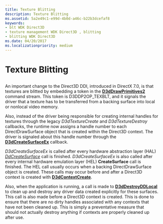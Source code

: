 ```yaml
---
title: Texture Blitting
description: Texture Blitting
ms.assetid: 5a2e49c1-e99d-4b0d-a46c-b22b3dcefaf8
keywords:
- blt WDK Direct3D
- texture management WDK Direct3D , blitting
- blitting WDK Direct3D
ms.date: 04/20/2017
ms.localizationpriority: medium
---
```


# Texture Blitting


## <span id="ddk_texture_blitting_gg"></span><span id="DDK_TEXTURE_BLITTING_GG"></span>


An important change to the Direct3D DDI, introduced in DirectX 7.0, is that textures are blitted by embedding a token in the [**D3dDrawPrimitives2**](https://msdn.microsoft.com/library/windows/hardware/ff544704) command stream. This token is D3DDP2OP\_TEXBLT, and it signals the driver that a texture has to be transferred from a backing surface into local or nonlocal video memory.

Also, instead of the driver being responsible for creating internal handles for textures through the legacy *D3dTextureCreate* and *D3dTextureDestroy* callbacks, the runtime now assigns a handle number to each DirectDrawSurface object that is created within the Direct3D context. The driver is signaled about this handle number through the [**D3dCreateSurfaceEx**](https://msdn.microsoft.com/library/windows/hardware/ff542840) callback.

*D3dCreateSurfaceEx* is called after every hardware abstraction layer (HAL) [*DdCreateSurface*](https://msdn.microsoft.com/library/windows/hardware/ff549263) call is finished. *D3dCreateSurfaceEx* is also called after every internal hardware emulation layer (HEL) **CreateSurface** call is finished. The HEL call usually occurs when a backing DirectDrawSurface object is created. These calls may occur before and after a Direct3D context is created with [**D3dContextCreate**](https://msdn.microsoft.com/library/windows/hardware/ff542178).

Also, when the application is running, a call is made to [**D3dDestroyDDLocal**](https://msdn.microsoft.com/library/windows/hardware/ff544685) to clean up and destroy any driver data created explicitly for these surfaces. This call is also made before a Direct3D context is created. This is done to ensure that there are no dirty handles associated with any contexts that have not been cleaned up. This is simply a preventative measure that should not actually destroy anything if contexts are properly cleaned up after use.

 

 






